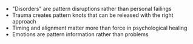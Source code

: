
- "Disorders" are pattern disruptions rather than personal failings
- Trauma creates pattern knots that can be released with the right approach
- Timing and alignment matter more than force in psychological healing
- Emotions are pattern information rather than problems
